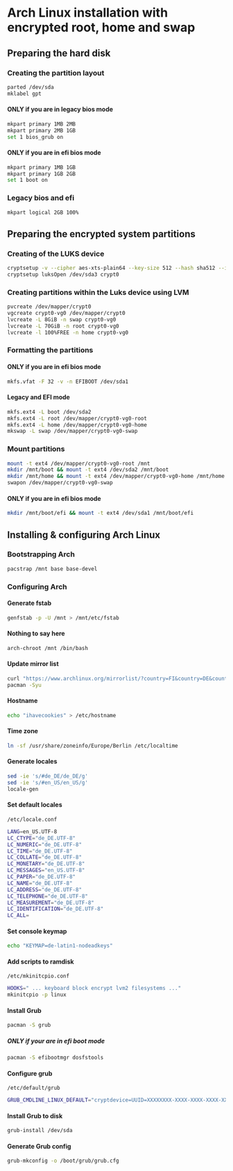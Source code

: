 # Arch Linux installation with encrypted root, home and swap

## Preparing the hard disk
### Creating the partition layout
```bash
parted /dev/sda
mklabel gpt
```

#### ONLY if you are in legacy bios mode
```bash
mkpart primary 1MB 2MB
mkpart primary 2MB 1GB
set 1 bios_grub on
```

#### ONLY if you are in efi bios mode
```bash
mkpart primary 1MB 1GB
mkpart primary 1GB 2GB
set 1 boot on
```

### Legacy bios and efi
```bash
mkpart logical 2GB 100%
```

## Preparing the encrypted system partitions
### Creating of the LUKS device
```bash
cryptsetup -v --cipher aes-xts-plain64 --key-size 512 --hash sha512 --iter-time 10000 --use-urandom --verify-passphrase luksFormat /dev/sda3
cryptsetup luksOpen /dev/sda3 crypt0
```

### Creating partitions within the Luks device using LVM
```bash
pvcreate /dev/mapper/crypt0
vgcreate crypt0-vg0 /dev/mapper/crypt0
lvcreate -L 8GiB -n swap crypt0-vg0
lvcreate -L 70GiB -n root crypt0-vg0
lvcreate -l 100%FREE -n home crypt0-vg0
```

### Formatting the partitions
#### ONLY if you are in efi bios mode
```bash
mkfs.vfat -F 32 -v -n EFIBOOT /dev/sda1
```

#### Legacy and EFI mode
```bash
mkfs.ext4 -L boot /dev/sda2
mkfs.ext4 -L root /dev/mapper/crypt0-vg0-root
mkfs.ext4 -L home /dev/mapper/crypt0-vg0-home
mkswap -L swap /dev/mapper/crypt0-vg0-swap
```

### Mount partitions
```bash
mount -t ext4 /dev/mapper/crypt0-vg0-root /mnt
mkdir /mnt/boot && mount -t ext4 /dev/sda2 /mnt/boot
mkdir /mnt/home && mount -t ext4 /dev/mapper/crypt0-vg0-home /mnt/home
swapon /dev/mapper/crypt0-vg0-swap
```

#### ONLY if you are in efi bios mode
```bash
mkdir /mnt/boot/efi && mount -t ext4 /dev/sda1 /mnt/boot/efi
```

## Installing & configuring Arch Linux
### Bootstrapping Arch
```bash
pacstrap /mnt base base-devel
```

### Configuring Arch
#### Generate fstab
```bash
genfstab -p -U /mnt > /mnt/etc/fstab
```

#### Nothing to say here
```bash
arch-chroot /mnt /bin/bash
```

#### Update mirror list
```bash
curl "https://www.archlinux.org/mirrorlist/?country=FI&country=DE&country=IS&country=LU&country=NL&country=NZ&country=CH&protocol=https&ip_version=4&ip_version=6&use_mirror_status=on" | sed 's/#Server/Server' > /etc/pacman.d/mirrorlist
pacman -Syu
```

#### Hostname
```bash
echo "ihavecookies" > /etc/hostname
```

#### Time zone
```bash
ln -sf /usr/share/zoneinfo/Europe/Berlin /etc/localtime
```

#### Generate locales
```bash
sed -ie 's/#de_DE/de_DE/g'
sed -ie 's/#en_US/en_US/g'
locale-gen
```

#### Set default locales
`/etc/locale.conf`
```bash
LANG=en_US.UTF-8
LC_CTYPE="de_DE.UTF-8"
LC_NUMERIC="de_DE.UTF-8"
LC_TIME="de_DE.UTF-8"
LC_COLLATE="de_DE.UTF-8"
LC_MONETARY="de_DE.UTF-8"
LC_MESSAGES="en_US.UTF-8"
LC_PAPER="de_DE.UTF-8"
LC_NAME="de_DE.UTF-8"
LC_ADDRESS="de_DE.UTF-8"
LC_TELEPHONE="de_DE.UTF-8"
LC_MEASUREMENT="de_DE.UTF-8"
LC_IDENTIFICATION="de_DE.UTF-8"
LC_ALL=
```

#### Set console keymap
```bash
echo "KEYMAP=de-latin1-nodeadkeys"
```

#### Add scripts to ramdisk
`/etc/mkinitcpio.conf`
```bash
HOOKS=" ... keyboard block encrypt lvm2 filesystems ..."
mkinitcpio -p linux
```

#### Install Grub
```bash
pacman -S grub
```

##### ONLY if your are in efi boot mode
```bash
pacman -S efibootmgr dosfstools
```

#### Configure grub
`/etc/default/grub`
```bash
GRUB_CMDLINE_LINUX_DEFAULT="cryptdevice=UUID=XXXXXXXX-XXXX-XXXX-XXXX-XXXXXXXXXXXX:crypt0"
```

#### Install Grub to disk
```bash
grub-install /dev/sda
```

#### Generate Grub config
```bash
grub-mkconfig -o /boot/grub/grub.cfg
```
